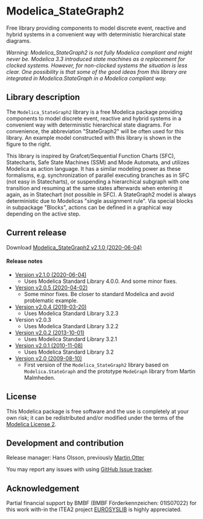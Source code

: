 # Modelica_StateGraph2

Free library providing components to model discrete event, reactive and hybrid systems in a convenient way with deterministic hierarchical state diagrams.

*Warning: Modelica_StateGraph2 is not fully Modelica compliant and might never be. Modelica 3.3 introduced state machines as a replacement for clocked systems. However, for non-clocked systems the situation is less clear. One possibility is that some of the good ideas from this library are integrated in Modelica.StateGraph in a Modelica compliant way.*

## Library description

The `Modelica_StateGraph2` library is a free Modelica package providing components to model discrete event, reactive and hybrid systems in a convenient way with deterministic hierarchical state diagrams. For convenience, the abbreviation "StateGraph2" will be often used for this library. An example model constructed with this library is shown in the figure to the right.

This library is inspired by Grafcet/Sequential Function Charts (SFC), Statecharts, Safe State Machines (SSM) and Mode Automata, and utilizes Modelica as action language. It has a similar modeling power as these formalisms, e.g. synchronization of parallel executing branches as in SFC (not easy in Statecharts), or suspending a hierarchical subgraph with one transition and resuming at the same states afterwards when entering it again, as in Statechart (not possible in SFC). A StateGraph2 model is always deterministic due to Modelicas "single assignment rule". Via special blocks in subpackage "Blocks", actions can be defined in a graphical way depending on the active step.

## Current release

Download [Modelica_StateGraph2 v2.1.0 (2020-06-04)](https://github.com/HansOlsson/Modelica_StateGraph2/releases/download/v2.1.0/Modelica_StateGraph2-release.zip)

#### Release notes
*  [Version v2.1.0 (2020-06-04)](https://github.com/HansOlsson/Modelica_StateGraph2/releases/download/v2.1.0/Modelica_StateGraph2-release.zip)
   * Uses Modelica Standard Library 4.0.0. And some minor fixes.
*  [Version v2.0.5 (2020-04-02)](https://github.com/HansOlsson/Modelica_StateGraph2/releases/download/v2.0.5/Modelica_StateGraph2-release.zip)
   * Some minor fixes. Be closer to standard Modelica and avoid problematic example.
*  [Version v2.0.4 (2019-03-20)](https://github.com/HansOlsson/Modelica_StateGraph2/releases/download/v2.0.4/Modelica_StateGraph2-release.zip)
   * Uses Modelica Standard Library 3.2.3 
*  Version v2.0.3
   * Uses Modelica Standard Library 3.2.2
*  [Version v2.0.2 (2013-10-01)](../../archive/v2.0.2.zip)
   * Uses Modelica Standard Library 3.2.1
*  [Version v2.0.1 (2010-11-08)](../../archive/v2.0.1.zip)
   * Uses Modelica Standard Library 3.2
*  [Version v2.0 (2009-08-10)](../../archive/v2.0.1.zip)
   * First version of the `Modelica_StateGraph2` library based on `Modelica.StateGraph` and the prototype `ModeGraph` library from Martin Malmheden.

## License

This Modelica package is free software and the use is completely at your own risk;
it can be redistributed and/or modified under the terms of the [Modelica License 2](https://modelica.org/licenses/ModelicaLicense2).

## Development and contribution
Release manager: Hans Olsson, previously [Martin Otter](http://www.robotic.dlr.de/Martin.Otter)

You may report any issues with using [GitHub Issue tracker](https://github.com/HansOlsson/Modelica_StateGraph2/issues).

## Acknowledgement
Partial financial support by BMBF (BMBF Förderkennzeichen: 01IS07022) for this work with-in the ITEA2 project [EUROSYSLIB](https://modelica.org/publications/newsletters/2009-1/index_html#eurosyslib) is highly appreciated.
